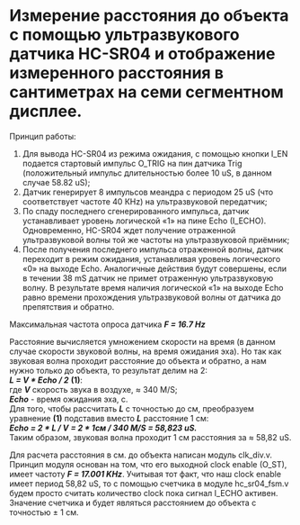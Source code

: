 Измерение расстояния до объекта с помощью ультразвукового датчика HC-SR04 и отображение измеренного расстояния в сантиметрах на семи сегментном дисплее.
=====================
Принцип работы:
1) Для вывода HC-SR04 из режима ожидания, с помощью кнопки I_EN подается стартовый импульс O_TRIG на пин датчика Trig (положительный импульс длительностью более 10 uS, в данном случае 58.82 uS);
2) Датчик генерирует 8 импульсов меандра с периодом 25 uS (что соответствует частоте 40 КHz) на ультразвуковой передатчик;
3) По спаду последнего сгенерированного импульса, датчик устанавливает уровень логической «1» на пине Echo (I_ECHO).
Одновременно, HC-SR04 ждет получение отраженной ультразвуковой волны той же частоты на ультразвуковой приёмник;
4) После получения последнего импульса отраженной волны, датчик переходит в режим ожидания, устанавливая уровень логического «0» на выходе Echo.
Аналогичные действия будут совершены, если в течении 38 mS датчик не примет отраженную ультразвуковую волну.
В результате время наличия логической «1» на выходе Echo равно времени прохождения ультразвуковой волны от датчика до препятствия и обратно.

Максимальная частота опроса датчика ***F = 16.7 Hz***
[](https://github.com/MrNextor/HC-SR04/blob/main/doc/measured_distance.jpg)

Расстояние вычисляется умножением скорости на время (в данном случае скорости звуковой волны, на время ожидания эха).
Но так как звуковая волна проходит расстояние до объекта и обратно, а нам нужно только до объекта, то результат делим на 2:  
***L = V * Echo / 2*** **(1)**:  
где ***V*** скорость звука в воздухе, ≈ 340 M/S;  
***Echo*** - время ожидания эха, с.  
Для того, чтобы рассчитать ***L*** с точностью до см, преобразуем уравнение **(1)** подставив вместо ***L*** расстояние 1 см:  
***Echo = 2 * L / V = 2 * 1см / 340 M/S = 58,823 uS.***  
Таким образом, звуковая волна проходит 1 см расстояния за ≈ 58,82 uS.

Для расчета расстояния в см. до объекта написан модуль clk_div.v.
Принцип модуля основан на том, что его выходной clock enable (O_ST), имеет частоту ***F = 17.001 KHz***.
Учитывая тот факт, что наш clock enable имеет период 58,82 uS, то с помощью счетчика в модуле hc_sr04_fsm.v будем просто считать количество clock пока сигнал I_ECHO активен.
Значение счетчика и будет являться расстоянием до объекта с точностью ± 1 см.
